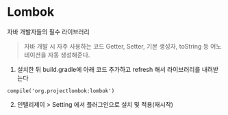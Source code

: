 

# Lombok

자바 개발자들의 필수 라이브러리

> 자바 개발 시 자주 사용하는 코드 Getter, Setter, 기본 생성자, toString 등 어노테이션을 자동 생성해준다.


1. 설치한 뒤 build.gradle에 아래 코드 추가하고 refresh  해서 라이브러리를 내려받는다
```
compile('org.projectlombok:lombok')
```
2. 인텔리제이 > Setting 에서 플러그인으로 설치 및 적용(재시작)


<!--stackedit_data:
eyJoaXN0b3J5IjpbLTE5MjE5Njc2NTgsMTU2ODg5MDM2Ml19
-->